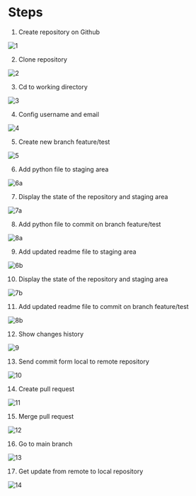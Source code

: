 # Steps

1.	Create repository on Github
   
![1](https://github.com/user-attachments/assets/27d61e6f-594b-4a24-84a0-69cddc183dc2)

2.	Clone repository
   
![2](https://github.com/user-attachments/assets/162d2594-496c-491f-a207-9de8b5be71e9)

3.	Cd to working directory

![3](https://github.com/user-attachments/assets/998d8233-eb53-4f18-a6ed-b864172747c5)

4.	Config username and email
   
![4](https://github.com/user-attachments/assets/ba95c08a-0bc6-483e-9be5-4a818690b143)


5.	Create new branch feature/test

![5](https://github.com/user-attachments/assets/479abbe1-9d56-4ee6-9ffa-e7089cf0ec86)

6.	Add python file to staging area
    
![6a](https://github.com/user-attachments/assets/2fdec10e-9b8a-477e-aba5-a9393ad5005c)


7.	Display the state of the repository and staging area

![7a](https://github.com/user-attachments/assets/0d2c7ec3-66f5-4077-8f86-7dc74dc11fe6)

8.	Add python file to commit on branch feature/test
    
![8a](https://github.com/user-attachments/assets/d070ff73-0f64-424e-a43e-45ff8529671e)

9.	Add updated readme file to staging area
    
![6b](https://github.com/user-attachments/assets/eb581cdf-9c23-42c0-9fde-4e9f2d80d224)

10.	Display the state of the repository and staging area

![7b](https://github.com/user-attachments/assets/f10d8de7-4080-43f4-97aa-bfecb28382f3)

11.	Add updated readme file to commit on branch feature/test
    
![8b](https://github.com/user-attachments/assets/6d45db5e-ced8-444c-a428-5dbe44785eda)


12.	Show changes history
    
![9](https://github.com/user-attachments/assets/de5b65d2-55da-4092-90c6-ea7d4c1e81af)

13.	Send commit form local to remote repository
    
![10](https://github.com/user-attachments/assets/e377150c-0b3d-42e6-94da-e5ce69eb5d20)

14.	Create pull request

![11](https://github.com/user-attachments/assets/f55eaec0-16da-4e4e-b991-a3193ee99ca0)

15.	Merge pull request
    
![12](https://github.com/user-attachments/assets/5a8ac403-ea7b-40e2-9d3b-2575b4192ede)

16.	Go to main branch
    
![13](https://github.com/user-attachments/assets/5145edae-3616-4380-9437-a1ae2f2f4790)

17.	Get update from remote to local repository

![14](https://github.com/user-attachments/assets/bde9201f-a480-4255-a48b-03725092bb5e)
